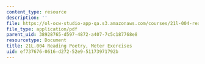 ```yaml
---
content_type: resource
description: ''
file: https://ol-ocw-studio-app-qa.s3.amazonaws.com/courses/21l-004-reading-poetry-spring-2018/ef7376760616d27252e951173971792b_MIT21L_004S18meter.pdf
file_type: application/pdf
parent_uid: 38928765-d597-4872-a407-7c5c187768e8
resourcetype: Document
title: 21L.004 Reading Poetry, Meter Exercises
uid: ef737676-0616-d272-52e9-51173971792b
---
```

